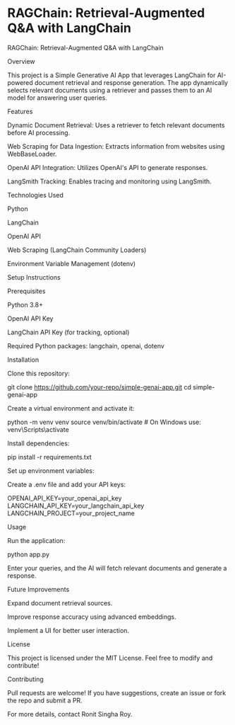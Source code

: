 # RAGChain: Retrieval-Augmented Q&A with LangChain
RAGChain: Retrieval-Augmented Q&A with LangChain

Overview

This project is a Simple Generative AI App that leverages LangChain for AI-powered document retrieval and response generation. The app dynamically selects relevant documents using a retriever and passes them to an AI model for answering user queries.

Features

Dynamic Document Retrieval: Uses a retriever to fetch relevant documents before AI processing.

Web Scraping for Data Ingestion: Extracts information from websites using WebBaseLoader.

OpenAI API Integration: Utilizes OpenAI's API to generate responses.

LangSmith Tracking: Enables tracing and monitoring using LangSmith.

Technologies Used

Python

LangChain

OpenAI API

Web Scraping (LangChain Community Loaders)

Environment Variable Management (dotenv)

Setup Instructions

Prerequisites

Python 3.8+

OpenAI API Key

LangChain API Key (for tracking, optional)

Required Python packages: langchain, openai, dotenv

Installation

Clone this repository:

git clone https://github.com/your-repo/simple-genai-app.git
cd simple-genai-app

Create a virtual environment and activate it:

python -m venv venv
source venv/bin/activate  # On Windows use: venv\Scripts\activate

Install dependencies:

pip install -r requirements.txt

Set up environment variables:

Create a .env file and add your API keys:

OPENAI_API_KEY=your_openai_api_key
LANGCHAIN_API_KEY=your_langchain_api_key
LANGCHAIN_PROJECT=your_project_name

Usage

Run the application:

python app.py

Enter your queries, and the AI will fetch relevant documents and generate a response.

Future Improvements

Expand document retrieval sources.

Improve response accuracy using advanced embeddings.

Implement a UI for better user interaction.

License

This project is licensed under the MIT License. Feel free to modify and contribute!

Contributing

Pull requests are welcome! If you have suggestions, create an issue or fork the repo and submit a PR.

For more details, contact Ronit Singha Roy.




